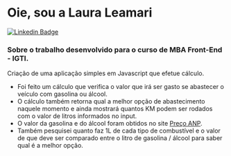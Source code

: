 # Oie, sou a Laura Leamari

[![Linkedin Badge](https://img.shields.io/badge/-LinkedIn-blue?style=flat-square&logo=Linkedin&logoColor=white&link=https://www.linkedin.com/in/lauraleamari/)](https://www.linkedin.com/in/lauraleamari/)

### Sobre o trabalho desenvolvido para o curso de MBA Front-End - IGTI.
Criação de uma aplicação simples em Javascript que efetue cálculo.

- Foi feito um cálculo que verifica o valor que irá ser gasto se abastecer o veículo com gasolina ou álcool.
- O cálculo também retorna qual a melhor opção de abastecimento naquele momento e ainda mostrará quantos KM podem ser rodados com o valor de litros informados no input.
- O valor da gasolina e do álcool foram obtidos no site [Preço ANP](http://preco.anp.gov.br/include/Resumo_Por_Estado_Index.asp).
- Também pesquisei quanto faz 1L de cada tipo de combustível e o valor de que deve ser comparado entre o litro de gasolina / álcool para saber qual é a melhor opção.